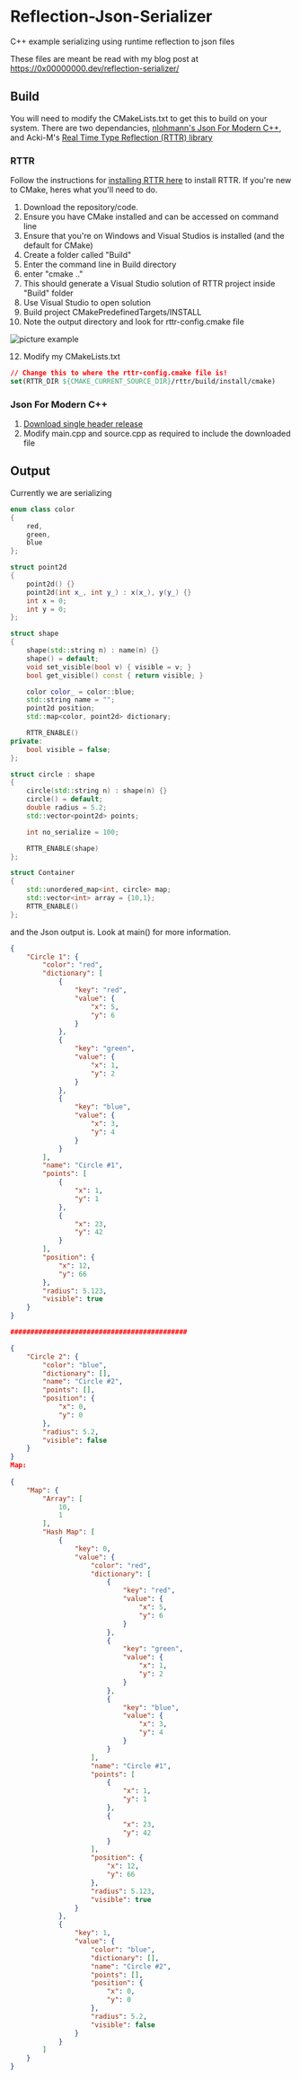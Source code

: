 # Reflection-Json-Serializer
C++ example serializing using runtime reflection to json files

These files are meant be read with my blog post at https://0x00000000.dev/reflection-serializer/

## Build
You will need to modify the CMakeLists.txt to get this to build on your system. There are two dependancies, [nlohmann's Json For Modern C++](https://github.com/nlohmann/json), and Acki-M's [Real Time Type Reflection (RTTR) library](https://github.com/rttrorg/rttr)

### RTTR
Follow the instructions for [installing RTTR here](https://www.rttr.org/doc/master/building_install_page.html) to install RTTR. If you're new to CMake, heres what you'll need to do.

1) Download the repository/code.
2) Ensure you have CMake installed and can be accessed on command line
3) Ensure that you're on Windows and Visual Studios is installed (and the default for CMake)
4) Create a folder called "Build"
5) Enter the command line in Build directory
6) enter "cmake .."
7) This should generate a Visual Studio solution of RTTR project inside "Build" folder
8) Use Visual Studio to open solution
9) Build project CMakePredefinedTargets/INSTALL
10) Note the output directory and look for rttr-config.cmake file 

![picture example](https://github.com/ShumWengSang/Reflection-Json-Serializer/blob/main/Screenshot%202021-10-18%20004336.png)

12) Modify my CMakeLists.txt 
```cmake
// Change this to where the rttr-config.cmake file is!
set(RTTR_DIR ${CMAKE_CURRENT_SOURCE_DIR}/rttr/build/install/cmake)
```

### Json For Modern C++
1) [Download single header release ](https://github.com/nlohmann/json/releases)
2) Modify main.cpp and source.cpp as required to include the downloaded file

## Output
Currently we are serializing
```c++
enum class color
{
    red,
    green,
    blue
};

struct point2d
{
    point2d() {}
    point2d(int x_, int y_) : x(x_), y(y_) {}
    int x = 0;
    int y = 0;
};

struct shape
{
    shape(std::string n) : name(n) {}
    shape() = default;
    void set_visible(bool v) { visible = v; }
    bool get_visible() const { return visible; }

    color color_ = color::blue;
    std::string name = "";
    point2d position;
    std::map<color, point2d> dictionary;

    RTTR_ENABLE()
private:
    bool visible = false;
};

struct circle : shape
{
    circle(std::string n) : shape(n) {}
    circle() = default;
    double radius = 5.2;
    std::vector<point2d> points;

    int no_serialize = 100;

    RTTR_ENABLE(shape)
};

struct Container
{
    std::unordered_map<int, circle> map;
    std::vector<int> array = {10,1};
    RTTR_ENABLE()
};
```

and the Json output is. Look at main() for more information.
```json
{
    "Circle 1": {
        "color": "red",
        "dictionary": [
            {
                "key": "red",
                "value": {
                    "x": 5,
                    "y": 6
                }
            },
            {
                "key": "green",
                "value": {
                    "x": 1,
                    "y": 2
                }
            },
            {
                "key": "blue",
                "value": {
                    "x": 3,
                    "y": 4
                }
            }
        ],
        "name": "Circle #1",
        "points": [
            {
                "x": 1,
                "y": 1
            },
            {
                "x": 23,
                "y": 42
            }
        ],
        "position": {
            "x": 12,
            "y": 66
        },
        "radius": 5.123,
        "visible": true
    }
}

############################################

{
    "Circle 2": {
        "color": "blue",
        "dictionary": [],
        "name": "Circle #2",
        "points": [],
        "position": {
            "x": 0,
            "y": 0
        },
        "radius": 5.2,
        "visible": false
    }
}
Map:
 
{
    "Map": {
        "Array": [
            10,
            1
        ],
        "Hash Map": [
            {
                "key": 0,
                "value": {
                    "color": "red",
                    "dictionary": [
                        {
                            "key": "red",
                            "value": {
                                "x": 5,
                                "y": 6
                            }
                        },
                        {
                            "key": "green",
                            "value": {
                                "x": 1,
                                "y": 2
                            }
                        },
                        {
                            "key": "blue",
                            "value": {
                                "x": 3,
                                "y": 4
                            }
                        }
                    ],
                    "name": "Circle #1",
                    "points": [
                        {
                            "x": 1,
                            "y": 1
                        },
                        {
                            "x": 23,
                            "y": 42
                        }
                    ],
                    "position": {
                        "x": 12,
                        "y": 66
                    },
                    "radius": 5.123,
                    "visible": true
                }
            },
            {
                "key": 1,
                "value": {
                    "color": "blue",
                    "dictionary": [],
                    "name": "Circle #2",
                    "points": [],
                    "position": {
                        "x": 0,
                        "y": 0
                    },
                    "radius": 5.2,
                    "visible": false
                }
            }
        ]
    }
}

```
